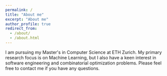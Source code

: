 ```yaml
---
permalink: /
title: "About me"
excerpt: "About me"
author_profile: true
redirect_from: 
  - /about/
  - /about.html
---
```


I am pursuing my Master's in Computer Science at ETH Zurich. My primary research focus is on Machine Learning, but I also have a keen interest in software engineering and combinatorial optimization problems. Please feel free to contact me if you have any questions.
